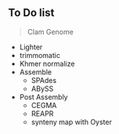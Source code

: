 To Do list
--

> Clam Genome
- Lighter
- trimmomatic
- Khmer normalize
- Assemble
	- SPAdes
	- ABySS
- Post Assembly
	- CEGMA
	- REAPR
	- synteny map with Oyster